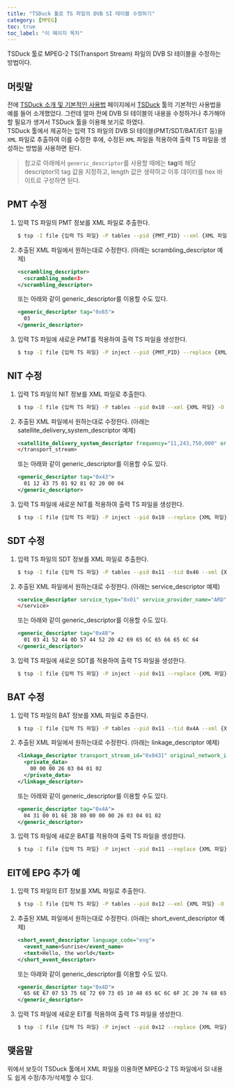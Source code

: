 ```yaml
---
title: "TSDuck 툴로 TS 파일의 DVB SI 테이블 수정하기"
category: [MPEG]
toc: true
toc_label: "이 페이지 목차"
---
```


TSDuck 툴로 MPEG-2 TS(Transport Stream) 파일의 DVB SI 테이블을 수정하는 방법이다.

## 머릿말
전에 [TSDuck 소개 및 기본적인 사용법](https://yrpark99.github.io/mpeg/tsduck_usage/) 페이지에서 [TSDuck](https://tsduck.io/) 툴의 기본적인 사용법을 예를 들어 소개했었다. 그런데 얼마 전에 DVB SI 테이블의 내용을 수정하거나 추가해야 할 필요가 생겨서 TSDuck 툴을 이용해 보기로 하였다.  
TSDuck 툴에서 제공하는 입력 TS 파일의 DVB SI 테이블(PMT/SDT/BAT/EIT 등)을 `XML` 파일로 추출하여 이를 수정한 후에, 수정된 `XML` 파일을 적용하여 출력 TS 파일을 생성하는 방법을 사용하면 된다.

> 참고로 아래에서 `generic_descriptor`를 사용할 때에는 **tag**에 해당 descriptor의 tag 값을 지정하고, length 값은 생략하고 이후 데이터를 hex 바이트로 구성하면 된다.

## PMT 수정
1. 입력 TS 파일의 PMT 정보를 XML 파일로 추출한다.
   ```sh
   $ tsp -I file {입력 TS 파일} -P tables --pid {PMT_PID} --xml {XML 파일} -O drop
   ```
1. 추출된 XML 파일에서 원하는대로 수정한다. (아래는 scrambling_descriptor 예제)
   ```xml
   <scrambling_descriptor>
     <scrambling_mode=3>
   </scrambling_descriptor>
   ```
   또는 아래와 같이 generic_descriptor를 이용할 수도 있다.
   ```xml
   <generic_descriptor tag="0x65">
     03
   </generic_descriptor>
   ```
1. 입력 TS 파일에 새로운 PMT를 적용하여 출력 TS 파일을 생성한다.
   ```sh
   $ tsp -I file {입력 TS 파일} -P inject --pid {PMT_PID} --replace {XML 파일} -O file {출력 TS 파일}
   ```

## NIT 수정
1. 입력 TS 파일의 NIT 정보를 XML 파일로 추출한다.
   ```sh
   $ tsp -I file {입력 TS 파일} -P tables --pid 0x10 --xml {XML 파일} -O drop
   ```
1. 추출된 XML 파일에서 원하는대로 수정한다. (아래는 satellite_delivery_system_descriptor 예제)
   ```xml
   <satellite_delivery_system_descriptor frequency="11,243,750,000" orbital_position="19.2" west_east_flag="east" polarization="horizontal" modulation_system="DVB-S" modulation_type="QPSK" symbol_rate="22,000,000" FEC_inner="5/6"/>
   </transport_stream>
   ```
   또는 아래와 같이 generic_descriptor를 이용할 수도 있다.
   ```xml
   <generic_descriptor tag="0x43">
     01 12 43 75 01 92 81 02 20 00 04
   </generic_descriptor>
   ```
1. 입력 TS 파일에 새로운 NIT를 적용하여 출력 TS 파일을 생성한다.
   ```sh
   $ tsp -I file {입력 TS 파일} -P inject --pid 0x10 --replace {XML 파일} -O file {출력 TS 파일}
   ```

## SDT 수정
1. 입력 TS 파일의 SDT 정보를 XML 파일로 추출한다.
   ```sh
   $ tsp -I file {입력 TS 파일} -P tables --pid 0x11 --tid 0x46 --xml {XML 파일} -O drop
   ```
1. 추출된 XML 파일에서 원하는대로 수정한다. (아래는 service_descriptor 예제)
   ```xml
   <service_descriptor service_type="0x01" service_provider_name="ARD" service_name="WDR Bielefeld"/>
   </service>
   ```
   또는 아래와 같이 generic_descriptor를 이용할 수도 있다.
   ```xml
   <generic_descriptor tag="0x48">
     01 03 41 52 44 0D 57 44 52 20 42 69 65 6C 65 66 65 6C 64
   </generic_descriptor>
   ```
1. 입력 TS 파일에 새로운 SDT를 적용하여 출력 TS 파일을 생성한다.
   ```sh
   $ tsp -I file {입력 TS 파일} -P inject --pid 0x11 --replace {XML 파일} -O file {출력 TS 파일}
   ```

## BAT 수정
1. 입력 TS 파일의 BAT 정보를 XML 파일로 추출한다.
   ```sh
   $ tsp -I file {입력 TS 파일} -P tables --pid 0x11 --tid 0x4A --xml {XML 파일} -O drop
   ```
1. 추출된 XML 파일에서 원하는대로 수정한다. (아래는 linkage_descriptor 예제)
   ```xml
   <linkage_descriptor transport_stream_id="0x0431" original_network_id="0x0001" service_id="0x6E3B" linkage_type="0x80">
     <private_data>
       00 00 00 26 03 04 01 02
     </private_data>
   </linkage_descriptor>
   ```
   또는 아래와 같이 generic_descriptor를 이용할 수도 있다.
   ```xml
   <generic_descriptor tag="0x4A">
     04 31 00 01 6E 3B 80 00 00 00 26 03 04 01 02
   </generic_descriptor>
   ```
1. 입력 TS 파일에 새로운 BAT를 적용하여 출력 TS 파일을 생성한다.
   ```sh
   $ tsp -I file {입력 TS 파일} -P inject --pid 0x11 --replace {XML 파일} -O file {출력 TS 파일}
   ```

## EIT에 EPG 추가 예
1. 입력 TS 파일의 EIT 정보를 XML 파일로 추출한다.
   ```sh
   $ tsp -I file {입력 TS 파일} -P tables --pid 0x12 --xml {XML 파일} -O drop
   ```
1. 추출된 XML 파일에서 원하는대로 수정한다. (아래는 short_event_descriptor 예제)
   ```xml
   <short_event_descriptor language_code="eng">
     <event_name>Sunrise</event_name>
     <text>Hello, the world</text>
   </short_event_descriptor>   
   ```
   또는 아래와 같이 generic_descriptor를 이용할 수도 있다.
   ```xml
   <generic_descriptor tag="0x4D">
     65 6E 67 07 53 75 6E 72 69 73 65 10 48 65 6C 6C 6F 2C 20 74 68 65 20 77 6F 72 6C 64
   </generic_descriptor>
   ```
1. 입력 TS 파일에 새로운 EIT를 적용하여 출력 TS 파일을 생성한다.
   ```sh
   $ tsp -I file {입력 TS 파일} -P inject --pid 0x12 --replace {XML 파일} -O file {출력 TS 파일}
   ```

## 맺음말
위에서 보듯이 TSDuck 툴에서 XML 파일을 이용하면 MPEG-2 TS 파일에서 SI 내용도 쉽게 수정/추가/삭제할 수 있다.
